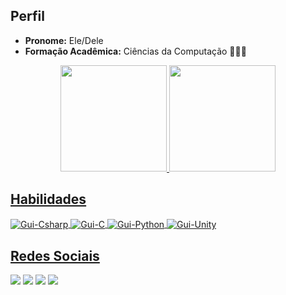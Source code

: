 ## Perfil

</h1>

- <b>Pronome:</b> Ele/Dele
- <b>Formação Acadêmica:</b> Ciências da Computação 👨🏽‍💻 
</p><p>
  
<div align="center">
  <a href="https://github.com/sbguiAlves">
  <img height="170em" src="https://github-readme-stats.vercel.app/api?username=sbguiAlves&show_icons=true&theme=yeblu&include_all_commits=true&count_private=true&hide_rank=true&locale=pt-br"/>
  <img height="170em" src="https://github-readme-stats.vercel.app/api/top-langs/?username=sbguiAlves&layout=compact&langs_count=7&theme=yeblu&locale=pt-br"/>
</div>

## Habilidades
   </h1>
  <div style="display: inline_block">
    <img align="center" alt="Gui-Csharp" src="https://img.shields.io/badge/C%23-239120?style=for-the-badge&logo=c-sharp&logoColor=white">
    <img align="center" alt="Gui-C" src="https://img.shields.io/badge/C-00599C?style=for-the-badge&logo=c&logoColor=white">
    <img align="center" alt="Gui-Python" src="https://img.shields.io/badge/Python-3776AB?style=for-the-badge&logo=python&logoColor=white">
    <img align="center" alt="Gui-Unity"  src="https://img.shields.io/badge/Unity-100000?style=for-the-badge&logo=unity&logoColor=white">
  </div>
  
## Redes Sociais
  </h1>
  <a href="https://www.youtube.com/channel/UC-iy1mgBvcLhPE7hC2aOLAQ" target="_blank"><img src="https://img.shields.io/badge/YouTube-FF0000?style=for-the-badge&logo=youtube&logoColor=white" target="_blank"></a>
  <a href = "mailto:guilherme96.cdc@gmail.com"><img src="https://img.shields.io/badge/Gmail-D14836?style=for-the-badge&logo=gmail&logoColor=white" target="_blank"></a>
  <a href="https://www.linkedin.com/in/guilherme-silva96/" target="_blank"><img src="https://img.shields.io/badge/-LinkedIn-%230077B5?style=for-the-badge&logo=linkedin&logoColor=white" target="_blank"></a>
  <a href="https://zsb-gui.itch.io/" target="_blank"><img src="https://img.shields.io/badge/Itch.io-FA5C5C?style=for-the-badge&logo=itch.io&logoColor=white" target="_blank"></a> 
